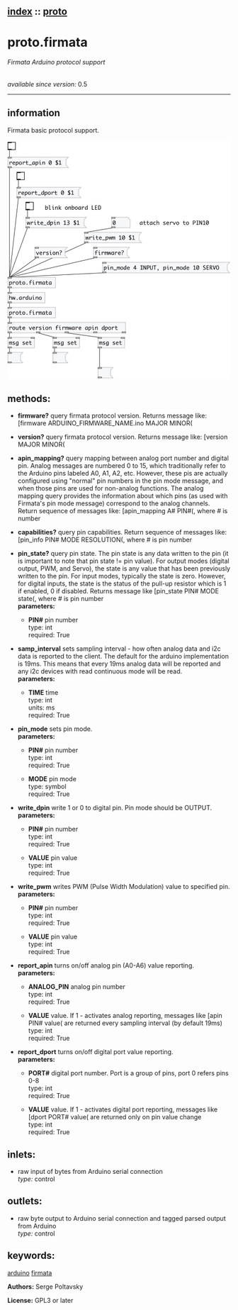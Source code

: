 [index](index.html) :: [proto](category_proto.html)
---

# proto.firmata

###### Firmata Arduino protocol support

*available since version:* 0.5

---


## information
Firmata basic protocol support.



[![example](../examples/img/proto.firmata.jpg)](../examples/pd/proto.firmata.pd)





## methods:

* **firmware?**
query firmata protocol version. Returns message like: [firmware
ARDUINO_FIRMWARE_NAME.ino MAJOR MINOR(<br>

* **version?**
query firmata protocol version. Returns message like: [version MAJOR MINOR(<br>

* **apin_mapping?**
query mapping between analog port number and digital pin. Analog messages are
numbered 0 to 15, which traditionally refer to the Arduino pins labeled A0, A1,
A2, etc. However, these pis are actually configured using &#34;normal&#34; pin numbers
in the pin mode message, and when those pins are used for non-analog functions.
The analog mapping query provides the information about which pins (as used
with Firmata&#39;s pin mode message) correspond to the analog channels. Return
sequence of messages like: [apin_mapping A# PIN#(, where # is number<br>

* **capabilities?**
query pin capabilities. Return sequence of messages like: [pin_info PIN# MODE
RESOLUTION(, where # is pin number<br>

* **pin_state?**
query pin state. The pin state is any data written to the pin (it is important
to note that pin state != pin value). For output modes (digital output, PWM,
and Servo), the state is any value that has been previously written to the pin.
For input modes, typically the state is zero. However, for digital inputs, the
state is the status of the pull-up resistor which is 1 if enabled, 0 if
disabled. Returns message like [pin_state PIN# MODE state(, where # is pin
number<br>
  __parameters:__
  - **PIN#** pin number<br>
    type: int <br>
    required: True <br>

* **samp_interval**
sets sampling interval - how often analog data and i2c data is reported to the
client. The default for the arduino implementation is 19ms. This means that
every 19ms analog data will be reported and any i2c devices with read
continuous mode will be read.<br>
  __parameters:__
  - **TIME** time<br>
    type: int <br>
    units: ms <br>
    required: True <br>

* **pin_mode**
sets pin mode.<br>
  __parameters:__
  - **PIN#** pin number<br>
    type: int <br>
    required: True <br>

  - **MODE** pin mode<br>
    type: symbol <br>
    required: True <br>

* **write_dpin**
write 1 or 0 to digital pin. Pin mode should be OUTPUT.<br>
  __parameters:__
  - **PIN#** pin number<br>
    type: int <br>
    required: True <br>

  - **VALUE** pin value<br>
    type: int <br>
    required: True <br>

* **write_pwm**
writes PWM (Pulse Width Modulation) value to specified pin.<br>
  __parameters:__
  - **PIN#** pin number<br>
    type: int <br>
    required: True <br>

  - **VALUE** pin value<br>
    type: int <br>
    required: True <br>

* **report_apin**
turns on/off analog pin (A0-A6) value reporting.<br>
  __parameters:__
  - **ANALOG_PIN** analog pin number<br>
    type: int <br>
    required: True <br>

  - **VALUE** value. If 1 - activates analog reporting, messages like [apin PIN# value( are returned every sampling interval (by default 19ms)<br>
    type: int <br>
    required: True <br>

* **report_dport**
turns on/off digital port value reporting.<br>
  __parameters:__
  - **PORT#** digital port number. Port is a group of pins, port 0 refers pins 0-8<br>
    type: int <br>
    required: True <br>

  - **VALUE** value. If 1 - activates digital port reporting, messages like [dport PORT# value( are returned only on pin value change<br>
    type: int <br>
    required: True <br>






## inlets:

* raw input of bytes from Arduino serial connection<br>
_type:_ control



## outlets:

* raw byte output to Arduino serial connection and tagged parsed output from Arduino<br>
_type:_ control



## keywords:

[arduino](keywords/arduino.html)
[firmata](keywords/firmata.html)






**Authors:** Serge Poltavsky




**License:** GPL3 or later





